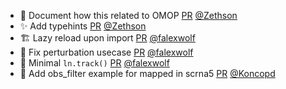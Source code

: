 - 📝 Document how this related to OMOP [PR](https://github.com/laminlabs/clinicore/pull/13) [@Zethson](https://github.com/Zethson)
- ✨ Add typehints [PR](https://github.com/laminlabs/clinicore/pull/12) [@Zethson](https://github.com/Zethson)
- 🏗️ Lazy reload upon import [PR](https://github.com/laminlabs/clinicore/pull/9) [@falexwolf](https://github.com/falexwolf)
- 💚 Fix perturbation usecase [PR](https://github.com/laminlabs/lamin-usecases/pull/160) [@falexwolf](https://github.com/falexwolf)
- 🚸 Minimal `ln.track()` [PR](https://github.com/laminlabs/lamin-usecases/pull/159) [@falexwolf](https://github.com/falexwolf)
- 📝 Add obs_filter example for mapped in scrna5 [PR](https://github.com/laminlabs/lamin-usecases/pull/158) [@Koncopd](https://github.com/Koncopd)
